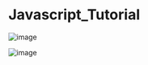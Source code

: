 # Javascript_Tutorial

![image](https://user-images.githubusercontent.com/64320843/154521024-f953e36d-69f3-4575-9fc6-e64be8534946.png)

![image](https://user-images.githubusercontent.com/64320843/154521332-88040b9a-9913-404a-8000-f9202bd56c5d.png)

